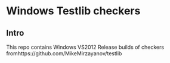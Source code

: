 # Windows Testlib checkers 

## Intro

This repo contains Windows VS2012 Release builds of checkers fromhttps://github.com/MikeMirzayanov/testlib

